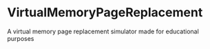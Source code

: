 # VirtualMemoryPageReplacement
A virtual memory page replacement simulator made for educational purposes
